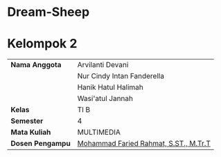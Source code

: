 # Dream-Sheep

# Kelompok 2

|                    |                                                                     |
| ------------------ | ------------------------------------------------------------------- |
| **Nama Anggota**   | Arvilanti Devani                         |            (22104410075) |
|                    | Nur Cindy Intan Fanderella               |            (22104410098) |
|                    | Hanik Hatul Halimah                      |            (22104410101) |
|                    | Wasi'atul Jannah                         |            (22104410121) |
| **Kelas**          | TI B                                                                |
| **Semester**       | 4                                                                   |
| **Mata Kuliah**    | MULTIMEDIA                                                          |
| **Dosen Pengampu** | [Mohammad Faried Rahmat, S.ST., M.Tr.T](https://github.com/mrhmt80) |


